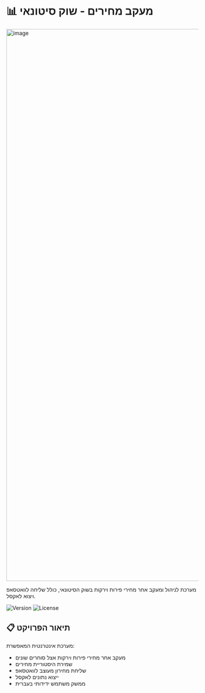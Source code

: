 # 📊 מעקב מחירים - שוק סיטונאי

<img width="1445" alt="image" src="https://github.com/user-attachments/assets/cc8b3b9a-69eb-4a23-92f5-c874c9c22b16">

מערכת לניהול ומעקב אחר מחירי פירות וירקות בשוק הסיטונאי, כולל שליחה לוואטסאפ ויצוא לאקסל.

![Version](https://img.shields.io/badge/version-1.0.0-blue.svg)
![License](https://img.shields.io/badge/license-MIT-green.svg)

## 📋 תיאור הפרויקט

מערכת אינטרנטית המאפשרת:

- מעקב אחר מחירי פירות וירקות אצל סוחרים שונים
- שמירת היסטוריית מחירים
- שליחת מחירון מעוצב לוואטסאפ
- ייצוא נתונים לאקסל
- ממשק משתמש ידידותי בעברית
